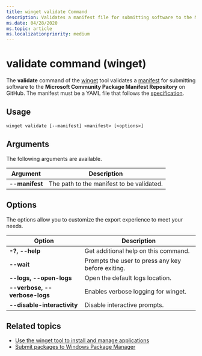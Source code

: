 ```yaml
---
title: winget validate Command
description: Validates a manifest file for submitting software to the Microsoft Community Package Manifest Repository on GitHub.
ms.date: 04/28/2020
ms.topic: article
ms.localizationpriority: medium
---
```


# validate command (winget)

The **validate** command of the [winget](index.md) tool validates a [manifest](../package/manifest.md) for submitting software to the **Microsoft Community Package Manifest Repository** on GitHub. The manifest must be a YAML file that follows the [specification](/doc/ManifestSpecv1.0.md).

## Usage

`winget validate [--manifest] <manifest> [<options>]`

## Arguments

The following arguments are available.

| Argument  | Description |
|--------------|-------------|
| **--manifest** |  The path to the manifest to be validated. |

## Options

The options allow you to customize the export experience to meet your needs.

| Option | Description |
|--------|-------------|
| **-?, --help** | Get additional help on this command. |
| **--wait** | Prompts the user to press any key before exiting. |
| **--logs, --open-logs** | Open the default logs location. |
| **--verbose, --verbose-logs** | Enables verbose logging for winget. |
| **--disable-interactivity** | Disable interactive prompts. |

## Related topics

* [Use the winget tool to install and manage applications](index.md)
* [Submit packages to Windows Package Manager](../package/index.md)
